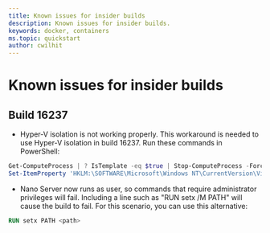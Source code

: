 ```yaml
---
title: Known issues for insider builds
description: Known issues for insider builds.
keywords: docker, containers
ms.topic: quickstart
author: cwilhit
---
```


# Known issues for insider builds

## Build 16237

- Hyper-V isolation is not working properly. This workaround is needed to use Hyper-V isolation in build 16237. Run these commands in PowerShell:

```PowerShell
Get-ComputeProcess | ? IsTemplate -eq $true | Stop-ComputeProcess -Force
Set-ItemProperty 'HKLM:\SOFTWARE\Microsoft\Windows NT\CurrentVersion\Virtualization\Containers\' -Name TemplateVmCount -Type dword -Value 0 -Force
```

- Nano Server now runs as user, so commands that require administrator privileges will fail. Including a line such as "RUN setx /M PATH" will cause the build to fail. For this scenario, you can use this alternative:

```dockerfile
RUN setx PATH <path>
```

